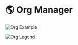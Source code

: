 # 🌎 Org Manager

![Org Example](/img/org-manager/org-example.png)

![Org Legend](/img/org-manager/org-legend.png)